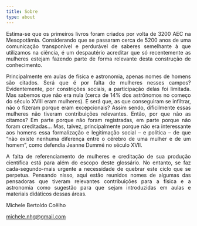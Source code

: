```yaml
---
title: Sobre
type: about
---
```


<div align="justify">

Estima-se que os primeiros livros foram criados por volta de 3200 AEC na Mesopotâmia. Considerando que se passaram cerca de 5200 anos de uma comunicação transponível e perdurável de saberes semelhante à que utilizamos na ciência, é um despautério acreditar que só recentemente as mulheres estejam fazendo parte de forma relevante desta construção de conhecimento.

Principalmente em aulas de física e astronomia, apenas nomes de homens são citados. Será que é por falta de mulheres nesses campos? Evidentemente, por constrições sociais, a participação delas foi limitada. Mas sabemos que não era nula (cerca de 14% dos astrônomos no começo do século XVIII eram mulheres). E será que, as que conseguiram se infiltrar, não o fizeram porque eram excepcionais? Assim sendo, dificilmente essas mulheres não tiveram contribuições relevantes. Então, por que não as citamos? Em parte porque não foram registradas, em parte porque não foram creditadas… Mas, talvez, principalmente porque não era interessante aos homens essa formalização e legitimação social – e política – de que “não existe nenhuma diferença entre o cérebro de uma mulher e de um homem”, como defendia Jeanne Dummé no século XVII.

A falta de referenciamento de mulheres e creditação de sua produção científica está para além do escopo deste glossário. No entanto, se faz cada-segundo-mais urgente a necessidade de quebrar este ciclo que se perpetua. Pensando nisso, aqui estão reunidos nomes de algumas das pensadoras que tiveram relevantes contribuições para a física e a astronomia como sugestão para que sejam introduzidas em aulas e materiais didáticos dessas áreas.

</div>



<div align="left">

Michele Bertoldo Coêlho

michele.nhg@gmail.com

</div>
